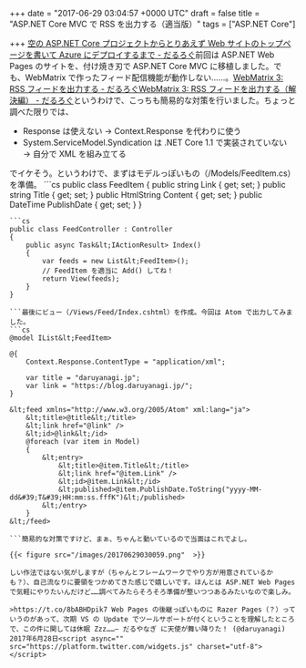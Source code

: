 
+++
date = "2017-06-29 03:04:57 +0000 UTC"
draft = false
title = "ASP.NET Core MVC で RSS を出力する（適当版）"
tags = ["ASP.NET Core"]

+++
[空の ASP.NET Core プロジェクトからとりあえず Web サイトのトップページを書いて Azure にデプロイするまで - だるろぐ](http://blog.daruyanagi.jp/entry/2017/06/27/021736)前回は ASP.NET Web Pages のサイトを、付け焼き刃で ASP.NET Core MVC に移植しました。でも、WebMatrix で作ったフィード配信機能が動作しない……。[WebMatrix 3: RSS フィードを出力する - だるろぐ](http://blog.daruyanagi.jp/entry/2013/04/17/065153)[WebMatrix 3: RSS フィードを出力する（解決編） - だるろぐ](http://blog.daruyanagi.jp/entry/2013/04/18/031339)というわけで、こっちも簡易的な対策を行いました。ちょっと調べた限りでは、

<ul>
<li>Response は使えない → Context.Response を代わりに使う</li>
<li>System.ServiceModel.Syndication は .NET Core 1.1 で実装されていない → 自分で XML を組み立てる</li>
</ul>でイケそう。というわけで、まずはモデルっぽいもの（/Models/FeedItem.cs）を準備。
```cs
public class FeedItem
{
    public string Link { get; set; }
    public string Title { get; set; }
    public HtmlString Content { get; set; }
    public DateTime PublishDate { get; set; }
}

```次にコントローラー（/Controllers/FeedController.cs）を作成。
```cs
public class FeedController : Controller
{
    public async Task&lt;IActionResult> Index()
    {
        var feeds = new List&lt;FeedItem>();
        // FeedItem を適当に Add() してね！
        return View(feeds);
    }
}

```最後にビュー（/Views/Feed/Index.cshtml）を作成。今回は Atom で出力してみました。
```cs
@model IList&lt;FeedItem>

@{
    Context.Response.ContentType = "application/xml";

    var title = "daruyanagi.jp";
    var link = "https://blog.daruyanagi.jp/";
}

&lt;feed xmlns="http://www.w3.org/2005/Atom" xml:lang="ja">
    &lt;title>@title&lt;/title>
    &lt;link href="@link" />
    &lt;id>@link&lt;/id>
    @foreach (var item in Model)
    {
        &lt;entry>
            &lt;title>@item.Title&lt;/title>
            &lt;link href="@item.Link" />
            &lt;id>@item.Link&lt;/id>
            &lt;published>@item.PublishDate.ToString("yyyy-MM-dd&#39;T&#39;HH:mm:ss.fffK")&lt;/published>
        &lt;/entry>
    }
&lt;/feed>

```簡易的な対策ですけど、まぁ、ちゃんと動いているので当面はこれでよし。

{{< figure src="/images/20170629030059.png"  >}}

しい作法ではない気がしますが（ちゃんとフレームワークでやり方が用意されているかも？）、自己流なりに要領をつかめてきた感じで嬉しいです。ほんとは ASP.NET Web Pages で気軽にやりたいんだけど……調べてみたらそろそろ準備が整いつつあるみたいなので楽しみ。

>https://t.co/8bABHDpik7 Web Pages の後継っぽいものに Razer Pages（？）っていうのがあって、次期 VS の Update でツールサポートが付くということを理解したところで、この件に関しては休眠 Zzz……— だるやなぎ に天使が舞い降りた！ (@daruyanagi) 2017年6月28日<script async="" src="https://platform.twitter.com/widgets.js" charset="utf-8"></script>


